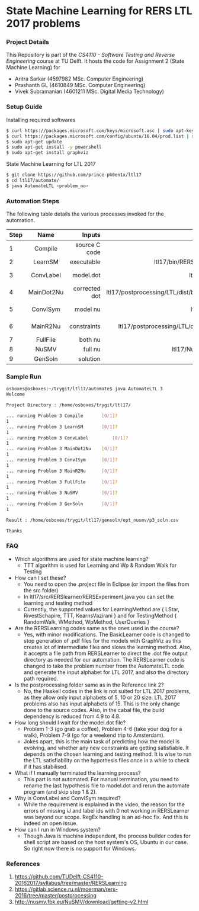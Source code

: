 # State Machine Learning for RERS LTL 2017 problems

### Project Details

 This Repository is part of the *CS4110 - Software Testing and Reverse Engineering* course at TU Delft.
 It hosts the code for Assignment 2 (State Machine Learning) for
 * Aritra Sarkar (4597982 MSc. Computer Engineering)
 * Prashanth GL (4610849 MSc. Computer Engineering)
 * Vivek Subramanian (4601211 MSc. Digital Media Technology)

### Setup Guide

 Installing required softwares
 ```sh
 $ curl https://packages.microsoft.com/keys/microsoft.asc | sudo apt-key add -
 $ curl https://packages.microsoft.com/config/ubuntu/16.04/prod.list | sudo tee /etc/apt/sources.list.d/microsoft.list
 $ sudo apt-get update
 $ sudo apt-get install -y powershell
 $ sudo apt-get install graphviz
 ```
 State Machine Learning for LTL 2017
 ```sh
 $ git clone https://github.com/prince-ph0en1x/ltl17
 $ cd ltl17/automate/
 $ java AutomateLTL <problem_no>
 ```

### Automation Steps

 The following table details the various processes invoked for the automation.
 
 | Step | Name 			| Inputs 				| Executable 												| Outputs				|
 | ---- |:-------------:| ---------------------:| ---------------------------------------------------------:|----------------------:|
 | 1	| Compile		| source C code 		| gcc 														| executable			|
 | 2	| LearnSM		| executable			| ltl17/bin/RERSlearner/RERSExperiment.class				| model.dot				|
 | 3	| ConvLabel		| model.dot				| ltl17/convlabel/ConvLabel.class							| corrected dot			|
 | 4	| MainDot2Nu	| corrected dot			| ltl17/postprocessing/LTL/dist/build/MainDot2Nu/MainDot2Nu	| model nu				|
 | 5	| ConvISym		| model nu				| ltl17/convisym/ConvISym.class       						| corrected model nu	|	
 | 6	| MainR2Nu		| constraints			| ltl17/postprocessing/LTL/dist/build/MainR2Nu/MainR2Nu 	| constraints nu		|
 | 7	| FullFile		| both nu 				| shell script       										| full nu				|
 | 8	| NuSMV			| full nu 				| ltl17/NuSMV-2.6.0-Linux/bin/NuSMV       					| solution				|	
 | 9	| GenSoln		| solution 				| ltl17/gensoln/GenSoln.class       						| satisfiability		|
 
### Sample Run

 ```sh
 osboxes@osboxes:~/trygit/ltl17/automate$ java AutomateLTL 3
 Welcome
 
 Project Directory : /home/osboxes/trygit/ltl17/
 
 ... running Problem 3 Compile		 [0/1]?
 1
 ... running Problem 3 LearnSM		 [0/1]?
 1
 ... running Problem 3 ConvLabel		 [0/1]?
 1
 ... running Problem 3 MainDot2Nu	 [0/1]?
 1
 ... running Problem 3 ConvISym		 [0/1]?
 1
 ... running Problem 3 MainR2Nu		 [0/1]?
 1
 ... running Problem 3 FullFile		 [0/1]?
 1
 ... running Problem 3 NuSMV		 [0/1]?
 1
 ... running Problem 3 GenSoln		 [0/1]?
 1
 
 Result : /home/osboxes/trygit/ltl17/gensoln/opt_nusmv/p3_soln.csv
 
 Thanks
 ```
 
### FAQ

 * Which algorithms are used for state machine learning?
   * TTT algorithm is used for Learning and Wp & Random Walk for Testing
 * How can I set these?
   * You need to open the .project file in Eclipse (or import the files from the src folder)
   * In ltl17/src/RERSlearner/RERSExperiment.java you can set the learning and testing method
   * Currently, the supported values for LearningMethod are { LStar, RivestSchapire, TTT, KearnsVazirani } and for TestingMethod { RandomWalk, WMethod, WpMethod, UserQueries }
 * Are the RERSLearning codes same as the ones used in the course?
   * Yes, with minor modifications. The BasicLearner code is changed to stop generation of .pdf files for the models with GraphViz as this creates lot of intermediate files and slows the learning method. Also, it accepts a file path from RERSLearner to direct the .dot file output directory as needed for our automation. The RERSLearner code is changed to take the problem number from the AutomateLTL code and generate the input alphabet for LTL 2017, and also the directory path required.
 * Is the postprocessing folder same as in the Reference link 2?
   * No, the Haskell codes in the link is not suited for LTL 2017 problems, as they allow only input alphabets of 5, 10 or 20 size. LTL 2017 problems also has input alphabets of 15. This is the only change done to the source codes. Also, in the cabal file, the build dependency is reduced from 4.9 to 4.8.
 * How long should I wait for the model.dot file?
   * Problem 1-3 (go grab a coffee), Problem 4-6 (take your dog for a walk), Problem 7-9 (go for a weekend trip to Amsterdam).
   * Jokes apart, this is the main task of predicting how the model is evolving, and whether any new constraints are getting satisfiable. It depends on the chosen learning and testing method. It is wise to run the LTL satisfiability on the hypothesis files once in a while to check if it has stabilised.
 * What if I manually terminated the learning process?
   * This part is not automated. For manual termination, you need to rename the last hypothesis file to model.dot and rerun the automate program (and skip step 1 & 2).
 * Why is ConvLabel and ConvISym required?
   * While the requirement is explained in the video, the reason for the errors of missing iJ and label ids with 0 not working in RERSLearner was beyond our scope. RegEx handling is an ad-hoc fix. And this is indeed an open issue.
 * How can I run in Windows system?
   * Though Java is machine independent, the process builder codes for shell script are based on the host system's OS, Ubuntu in our case. So right now there is no support for Windows.

### References

 1. https://github.com/TUDelft-CS4110-20162017/syllabus/tree/master/RERSLearning
 2. https://gitlab.science.ru.nl/moerman/rers-2016/tree/master/postprocessing
 3. http://nusmv.fbk.eu/NuSMV/download/getting-v2.html